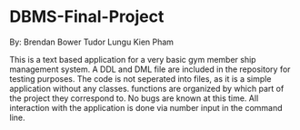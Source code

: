 # DBMS-Final-Project
By: 
Brendan Bower
Tudor Lungu
Kien Pham

This is a text based application for a very basic gym member ship management system. A DDL and DML file are included in the repository for testing purposes. The code is not seperated into files, as it is a simple application without any classes. functions are organized by which part of the project they correspond to. No bugs are known at this time. All interaction with the application is done via number input in the command line.
